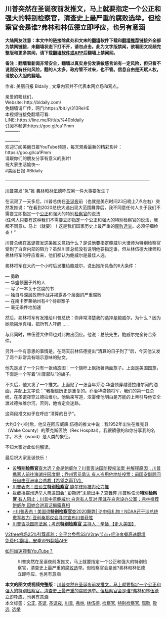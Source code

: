  <h2>川普突然在圣诞夜前发推文，马上就要指定一个公正和强大的特别检察官，清查史上最严重的腐败选举。但检察官会是谁?弗林和林伍德立即呼应，也另有意涵</h2> <p class="notice"><b>大陆网友注意：本文中的链接除此处和文末的<a href="https://github.com/bannedbook/fanqiang" >翻墙</a>软件下载和<a href="https://github.com/killgcd/justmysocks/blob/master/README.md">翻墙推荐</a>链接外全部为禁网链接，未翻墙状态下打不开，请勿点击。此为文字版禁闻，欲看图文视频完整版和更多禁闻，请下载<a href="https://github.com/bannedbook/fanqiang">翻墙软件或APP</a>后翻墙上禁闻网。</p><p>备注：翻墙看新闻非常安全，翻墙以真实身份发表敏感言论有一定风险，但只看不说则没有任何风险，翻的人太多，政府管不过来，也不管。信息自由是天赋人权，请放心大胆的翻墙。</b></p>  <div class="entry"> <p>作者: 美丽日报 Bldaily , 文章内容并不代表本网立场和观点。</p> <figure></figure> <p>亲爱的粉丝们，<br /> Website: http://bldaily.com/<br /> 免翻墙请广传，网门:https://bit.ly/313ReHE<br /> 本视频链接免翻墙可看:<br /> LINE: https://line.me/R/ti/p/%40bldaily<br /> 订阅本频道:https://goo.gl/ca1Pmm<br /> &#8212;&#8212;&#8212;-</p> <p>&#8212;&#8212;&#8212;-<br /> 欢迎订阅美丽日报YouTube频道，每天观看最新的精彩影片：https://goo.gl/ca1Pmm<br /> 请跟你们的朋友分享有意义的影片!<br /> 祝大家生活愉快～<br /> #美丽日报 #Bldaily</p> <p>&#8212;&#8212;&#8212;&#8212;&#8212;&#8212;&#8212;&#8212;&#8212;&#8212;&#8212;&#8212;&#8212;&#8212;&#8212;&#8212;&#8212;&#8212;&#8212;&#8212;&#8212;&#8212;&#8212;&#8212;&#8212;&#8212;&#8212;&#8212;&#8212;&#8212;&#8212;&#8212;&#8212;-</p> <p><a href="https://www.bannedbook.org/bnews/tag/%e5%b7%9d%e6%99%ae/" class="st_tag internal_tag" rel="tag" title="标签 川普 下的日志">川普</a>突发“急”推 <a href="https://www.bannedbook.org/bnews/tag/%e5%bc%97%e6%9e%97/" class="st_tag internal_tag" rel="tag" title="标签 弗林 下的日志">弗林</a>和<a href="https://www.bannedbook.org/bnews/tag/%e6%9e%97%e4%bc%8d%e5%be%b7/" class="st_tag internal_tag" rel="tag" title="标签 林伍德 下的日志">林伍德</a>呼应另一件大事要发生？</p>  <p>在沉寂了一天多后，川普总统在<a href="https://www.bannedbook.org/bnews/tag/%E5%9C%A3%E8%AF%9E%E5%A4%9C/" class="st_tag internal_tag" rel="tag" title="标签 圣诞夜 下的日志">圣诞夜</a>前（也就是美东时间23日晚上7点左右）突然发推说：“在看到2020总统大选出现大范围舞弊后，我不同意任何人关于我们不需要立即指定一个<a href="https://www.bannedbook.org/bnews/tag/%E5%85%AC%E6%AD%A3/" class="st_tag internal_tag" rel="tag" title="标签 公正 下的日志">公正</a>和强大的特别<a href="https://www.bannedbook.org/bnews/tag/%e6%a3%80%e5%af%9f%e5%ae%98/" class="st_tag internal_tag" rel="tag" title="标签 检察官 下的日志">检察官</a>的说法<br /> (任何人只要有这种我们不需要立即指定一个公正和强大的特别检察官的说法，我都不同意)。马上（就要）！这是我们国家历史上最严重的<a href="https://www.bannedbook.org/bnews/tag/%e8%85%90%e8%b4%a5/" class="st_tag internal_tag" rel="tag" title="标签 腐败 下的日志">腐败</a><a href="https://www.bannedbook.org/bnews/tag/%e9%80%89%e4%b8%be/" class="st_tag internal_tag" rel="tag" title="标签 选举 下的日志">选举</a>。必须仔细检查！”</p> <p>川普总统在<a href="https://www.bannedbook.org/bnews/tag/%E5%9C%A3%E8%AF%9E/" class="st_tag internal_tag" rel="tag" title="标签 圣诞 下的日志">圣诞</a>夜发这条推文意指什么？是说他要指定鲍威尔大律师为特别检察官受到了白宫内部的阻力？虽然川普总统没有说明他要指定谁，但从林伍德大律师和弗林将军的呼应看来，他们都认为鲍威尔是最佳人选。</p> <p>弗林将军在大约一个小时后发推给鲍威尔，说出她所具备的6大条件：</p> <p>— 勇敢<br /> — 华盛顿圈子外的人<br /> — 写了一本关于贪腐的书<br /> — 独自与深层政府作战并揭露各个层面的严重腐败<br /> — 在南卡罗莱纳州有4个待审案子<br /> — 毫无条件地加速</p> <p>然后，弗林将军有发推给川普总统：你非常清楚我的选择是鲍威尔。为什么？因为她能揭示真相，把所有人吓醒……</p>  <p>与此同时，林伍德大律师也对此做出回应。他说：总统先生，鲍威尔完全符合条件。</p> <p>另外一件有意思的事情是，在两天前林伍德提出“清算的日子到了”后，今天他又发了两个非常具有暗示意味的贴文。</p> <p>他先是发了一个只有一张动态图：一个旗杆上飘扬著两面旗子。上面是美国国旗，下面是一个写着“川普部队”的旗子。</p> <p>不久后，他又发了一个推文。上面贴了一张当年乔治.华盛顿穿越德拉维尔河的油画，并配上文字说：“我相信历史是重复的。乔治华盛顿将军，我们的第一任总统，在圣诞夜穿过德拉维尔。他后来写道，浓雾使他明白是万能的上帝引导他安全渡过德拉维尔河。否则，他肯定会迷路。</p> <p>这两段推文似乎在呼应“清算的日子”。</p>  <p>大约3个小时后，他又在回应威廉.伍德的推文中说：我1952年出生在维克县（Wake County）的莱克斯医院（Rex Hospital）。我很骄傲的和你分享我的名字。木头（wood）是人类的象征。</p> <p>不知大家对此如何解读。</p> <p>最后祝大家圣诞快乐！</p> <ul class='op-related-articles' title='相关阅读'> <li><a href='https://www.bannedbook.org/bnews/cbnews/20201224/1454297.html' target='_blank'>设<b>特别检察官</b>查大选？会是鲍威尔？川普否决国防授权法案 并解释原因；川普携家人前往海湖庄园度假；乔州官员承认 有人盗用他地址投票；前国安副顾问 任自由亚洲电台总裁【希望之声TV】</a></li> <li><a href='https://www.bannedbook.org/bnews/taiwannews/20201224/1454077.html' target='_blank'>川普表态！应设立<b>特别检察官</b> 鲍尔律师被舆论力推</a></li> <li><a href='https://www.bannedbook.org/bnews/bannedvideo/20201224/1454044.html' target='_blank'>拦截摇摆州选举人票进国会“ 彭斯牌”未能出手？查舞弊 川普称任命<b>特别检察官</b> 有人阻止；川普中意鲍威尔 白宫有人反对 阻其在白宫设办公室；弗林推荐鲍威尔 因她会讲真话揭露真相</a></li> <li><a href='https://www.bannedbook.org/bnews/bannedvideo/20201224/1454032.html' target='_blank'>🔥川普表态！美国须<b>特别检察官</b>查2020舞弊│沦中俄礼物！NDAA还干涉总统撤军权力│亚利桑那议会寻求宣布川普获胜</a></li> <li><a href='https://www.bannedbook.org/bnews/bannedvideo/20201224/1454030.html' target='_blank'>川普否决国防法案；考虑<b>特别检察官</b>  主持人：辛恬 【走入美国】</a></li> </ul> <p class="texttj"> <a href="https://www.bannedbook.org/forum23/topic22702.html" target="_blank">V2free机场25%引荐返利：全平台免费SS/V2ray节点+经济套餐高速翻墙</a><br/> <a href="https://github.com/bannedbook/fanqiang/wiki/%E7%A6%81%E9%97%BB%E7%BD%91%E5%AE%89%E5%8D%93%E7%BF%BB%E5%A2%99%E6%96%B0%E9%97%BBAPP" target="_blank">免费PC翻墙、安卓VPN翻墙APP</a></p><p><a href='https://www.bannedbook.org/bnews/topimagenews/20180409/925596.html' target='_blank'>如何加速观看YouTube？ </a></p> <figure class='op-interactive'><figcaption>川普突然在圣诞夜前发推文，马上就要指定一个公正和强大的特别检察官，清查史上最严重的腐<a href="https://www.bannedbook.org/bnews/tag/%E8%B4%A5%E9%80%89/" class="st_tag internal_tag" rel="tag" title="标签 败选 下的日志">败选</a>举。但检察官会是谁?弗林和林伍德立即呼应，也另有意涵</figcaption></figure> </p> <a name='sharetosocial'></a>       <div><b>本文的图文或视频完整版</b>：<a href='https://www.bannedbook.org/bnews/bannedvideo/20201224/1454299.html'>川普突然在圣诞夜前发推文，马上就要指定一个公正和强大的特别检察官，清查史上最严重的腐败选举。但检察官会是谁?弗林和林伍德立即呼应，也另有意涵</a></div>  </div><!--END ENTRY--> <div class="postfooter"> <div>本文标签：<a href="https://www.bannedbook.org/bnews/tag/%E5%85%AC%E6%AD%A3/" rel="tag">公正</a>, <a href="https://www.bannedbook.org/bnews/tag/%E5%9C%A3%E8%AF%9E/" rel="tag">圣诞</a>, <a href="https://www.bannedbook.org/bnews/tag/%E5%9C%A3%E8%AF%9E%E5%A4%9C/" rel="tag">圣诞夜</a>, <a href="https://www.bannedbook.org/bnews/tag/%e5%b7%9d%e6%99%ae/" rel="tag">川普</a>, <a href="https://www.bannedbook.org/bnews/tag/%e5%bc%97%e6%9e%97/" rel="tag">弗林</a>, <a href="https://www.bannedbook.org/bnews/tag/%e6%9e%97%e4%bc%8d%e5%be%b7/" rel="tag">林伍德</a>, <a href="https://www.bannedbook.org/bnews/tag/%e6%a3%80%e5%af%9f%e5%ae%98/" rel="tag">检察官</a>, <a href="https://www.bannedbook.org/bnews/tag/%E7%89%B9%E5%88%AB%E6%A3%80%E5%AF%9F%E5%AE%98/" rel="tag">特别检察官</a>, <a href="https://www.bannedbook.org/bnews/tag/%e8%85%90%e8%b4%a5/" rel="tag">腐败</a>, <a href="https://www.bannedbook.org/bnews/tag/%E8%B4%A5%E9%80%89/" rel="tag">败选</a>, <a href="https://www.bannedbook.org/bnews/tag/%e9%80%89%e4%b8%be/" rel="tag">选举</a></div>  </div><!--END POSTFOOTER--> 